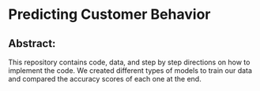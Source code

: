 # Predicting Customer Behavior 

## Abstract:
This repository contains code, data, and step by step directions on how to implement the code. We created different types of models to train our data and compared the accuracy scores of each one at the end. 
